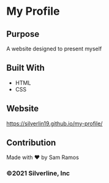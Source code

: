 # My Profile

## Purpose

A website designed to present myself

## Built With

- HTML
- CSS

## Website

https://silverlin19.github.io/my-profile/

## Contribution

Made with ❤️ by Sam Ramos

### ©️2021 Silverline, Inc
